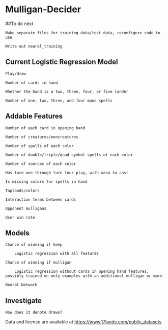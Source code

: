# Mulligan-Decider

##To do next

	Make separate files for training data/test data, reconfigure code to use

	Write out neural_training

## Current Logistic Regression Model

	Play/draw

	Number of cards in hand

	Whether the hand is a two, three, four, or five lander

	Number of one, two, three, and four mana spells

## Addable Features

	Number of each card in opening hand
	
	Number of creatures/noncreatures
	
	Number of spells of each color
	
	Number of double/triple/quad symbol spells of each color
	
	Number of sources of each color
	
	Has turn one through turn four play, with mana to cast

	Is missing colors for spells in hand

	Taplands/colors
	
	Interaction terms between cards
	
	Opponent mulligans

	User win rate

## Models
	
	Chance of winning if keep
	
		Logistic regression with all features
	
	Chance of winning if mulligan
	
		Logistic regression without cards in opening hand features, possibly trained on only examples with an additional mulligan or more
	
	Neural Network

## Investigate
	
	How does it denote draws?

Data and license are available at https://www.17lands.com/public_datasets
